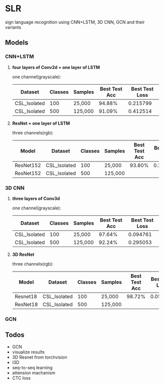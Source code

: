 # SLR
sign language recognition using CNN+LSTM, 3D CNN, GCN and their variants

## Models

### CNN+LSTM

1. **four layers of Conv2d + one layer of LSTM**

   one channel(grayscale):

   | Dataset      | Classes | Samples | Best Test Acc | Best Test Loss |
   | ------------ | ------- | ------- | ------------- | -------------- |
   | CSL_Isolated | 100     | 25,000  | 94.88%        | 0.215799       |
   | CSL_Isolated | 500     | 125,000 | 91.09%        | 0.412514       |

2. **ResNet + one layer of LSTM**

   three channels(rgb):

   | Model     | Dataset      | Classes | Samples | Best Test Acc | Best Test Loss |
   | --------- | ------------ | ------- | ------- | ------------- | -------------- |
   | ResNet152 | CSL_Isolated | 100     | 25,000  | 93.80%        | 0.209352       |
   | ResNet152 | CSL_Isolated | 500     | 125,000 |               |                |

### 3D CNN

1. **three layers of Conv3d**

   one channel(grayscale):

   | Dataset      | Classes | Samples | Best Test Acc | Best Test Loss |
   | ------------ | ------- | ------- | ------------- | -------------- |
   | CSL_Isolated | 100     | 25,000  | 97.64%        | 0.094761       |
   | CSL_Isolated | 500     | 125,000 | 92.24%        | 0.295053       |

2. **3D ResNet**

   three channels(rgb):

   | Model    | Dataset      | Classes | Samples | Best Test Acc | Best Test Loss |
   | -------- | ------------ | ------- | ------- | ------------- | -------------- |
   | Resnet18 | CSL_Isolated | 100     | 25,000  | 98.72%        | 0.051288       |
   | ResNet18 | CSL_Isolated | 500     | 125,000 |               |                |

### GCN



## Todos

- GCN
- visualize results
- 3D Resnet from torchvision
- I3D
- seq-to-seq learning
- attension machanism
- CTC loss

